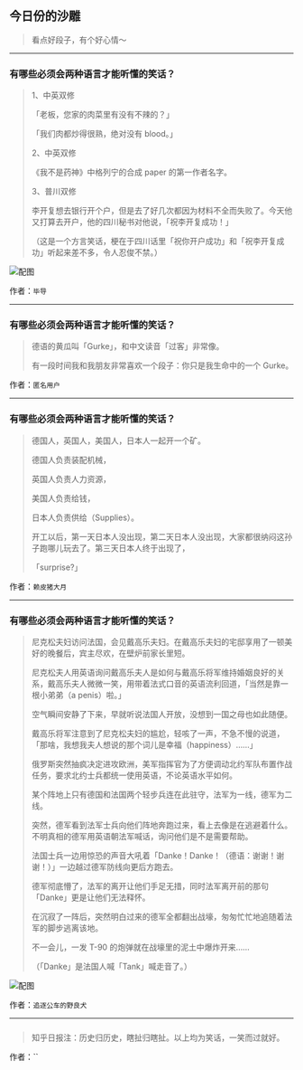## 今日份的沙雕

> 看点好段子，有个好心情～


 
---

### 有哪些必须会两种语言才能听懂的笑话？

> 1、中英双修
> 
> 「老板，您家的肉菜里有没有不辣的？」
> 
> 「我们肉都炒得很熟，绝对没有 blood。」
> 
> 2、中英双修
> 
> 《我不是药神》中格列宁的合成 paper 的第一作者名字。
> 
> 3、普川双修
> 
> 李开复想去银行开个户，但是去了好几次都因为材料不全而失败了。今天他又打算去开户，他的四川秘书对他说，「祝李开复成功！」 
> 
> （这是一个方言笑话，梗在于四川话里「祝你开户成功」和「祝李开复成功」听起来差不多，令人忍俊不禁。）



![配图](http://pic1.zhimg.com/70/v2-bd144cd8891b1346ee978938fcf8ff10_b.jpg)


作者：`毕导`

---

### 有哪些必须会两种语言才能听懂的笑话？

> 德语的黄瓜叫「Gurke」，和中文读音「过客」非常像。
> 
> 有一段时间我和我朋友非常喜欢一个段子：你只是我生命中的一个 Gurke。


作者：`匿名用户`

---

### 有哪些必须会两种语言才能听懂的笑话？

> 德国人，英国人，美国人，日本人一起开一个矿。
> 
> 德国人负责装配机械，
> 
> 英国人负责人力资源，
> 
> 美国人负责给钱，
> 
> 日本人负责供给（Supplies）。
> 
> 开工以后，第一天日本人没出现，第二天日本人没出现，大家都很纳闷这孙子跑哪儿玩去了。第三天日本人终于出现了，
> 
> 「surprise?」


作者：`赖皮猪大月`

---

### 有哪些必须会两种语言才能听懂的笑话？

> 尼克松夫妇访问法国，会见戴高乐夫妇。在戴高乐夫妇的宅邸享用了一顿美好的晚餐后，宾主尽欢，在壁炉前家长里短。
> 
> 尼克松夫人用英语询问戴高乐夫人是如何与戴高乐将军维持婚姻良好的关系，戴高乐夫人微微一笑，用带着法式口音的英语流利回道，「当然是靠一根小弟弟（a penis）啦。」
> 
> 空气瞬间安静了下来，早就听说法国人开放，没想到一国之母也如此随便。
> 
> 戴高乐将军注意到了尼克松夫妇的尴尬，轻咳了一声，不急不慢的说道，「那啥，我想我夫人想说的那个词儿是幸福（happiness）……」
> 
> 俄罗斯突然抽疯决定进攻欧洲，美军指挥官为了方便调动北约军队布置作战任务，要求北约士兵都统一使用英语，不论英语水平如何。
> 
> 某个阵地上只有德国和法国两个轻步兵连在此驻守，法军为一线，德军为二线。
> 
> 突然，德军看到法军士兵向他们阵地奔跑过来，看上去像是在逃避着什么。不明真相的德军用英语朝法军喊话，询问他们是不是需要帮助。
> 
> 法国士兵一边用惊恐的声音大吼着「Danke！Danke！（德语：谢谢！谢谢！）」一边越过德军防线向更后方跑去。
> 
> 德军彻底懵了，法军的离开让他们手足无措，同时法军离开前的那句「Danke」更是让他们无法释怀。
> 
> 在沉寂了一阵后，突然明白过来的德军全都翻出战壕，匆匆忙忙地追随着法军的脚步逃离该地。
> 
> 不一会儿，一发 T-90 的炮弹就在战壕里的泥土中爆炸开来……
> 
> （「Danke」是法国人喊「Tank」喊走音了。）



![配图](http://pic2.zhimg.com/70/v2-9ee519d7b40a1729e1f67fd08ab3ef4d_b.jpg)


作者：`追逐公车的野良犬`

---

### 

> 知乎日报注：历史归历史，瞎扯归瞎扯。以上均为笑话，一笑而过就好。


作者：``